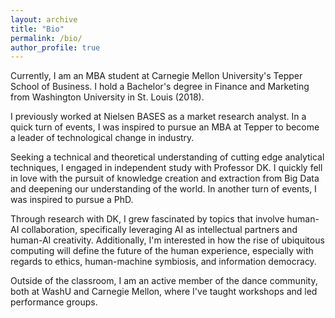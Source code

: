 ```yaml
---
layout: archive
title: "Bio"
permalink: /bio/
author_profile: true
---
```

Currently, I am an MBA student at Carnegie Mellon University's Tepper School of Business.
I hold a Bachelor's degree in Finance and Marketing from Washington University in St. Louis (2018). 

I previously worked at Nielsen BASES as a market research analyst.
In a quick turn of events, I was inspired to pursue an MBA at Tepper to become a leader of technological change in industry.

Seeking a technical and theoretical understanding of cutting edge analytical techniques, I engaged in independent study with Professor DK.
I quickly fell in love with the pursuit of knowledge creation and extraction from Big Data and deepening our understanding of the world.
In another turn of events, I was inspired to pursue a PhD.

Through research with DK, I grew fascinated by topics that involve human-AI collaboration, specifically leveraging AI as intellectual partners and human-AI creativity.
Additionally, I'm interested in how the rise of ubiquitous computing will define the future of the human experience, especially with regards to ethics, human-machine symbiosis, and information democracy.

Outside of the classroom, I am an active member of the dance community, both at WashU and Carnegie Mellon, where I've taught workshops and led performance groups.